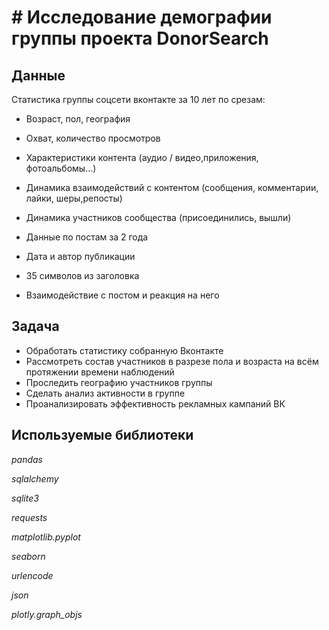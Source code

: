 # # Исследование демографии группы проекта DonorSearch


## Данные

Статистика группы соцсети вконтакте за 10 лет по срезам:

 - Возраст, пол, география

 - Охват, количество просмотров

 - Характеристики контента (аудио / видео,приложения, фотоальбомы…)

 - Динамика взаимодействий с контентом (сообщения, комментарии, лайки, шеры,репосты)

 - Динамика участников сообщества (присоединились, вышли)

 - Данные по постам за 2 года

 - Дата и автор публикации

 - 35 символов из заголовка

 - Взаимодействие с постом и реакция на него

## Задача

 - Обработать статистику собранную Вконтакте
 - Рассмотреть состав участников в разрезе пола и возраста на всём протяжении времени наблюдений
 - Проследить географию участников группы
 - Сделать анализ активности в группе
 - Проанализировать эффективность рекламных кампаний ВК

## Используемые библиотеки
*pandas*

*sqlalchemy*

*sqlite3*

*requests*

*matplotlib.pyplot*

*seaborn*

*urlencode*

*json*

*plotly.graph_objs* 
